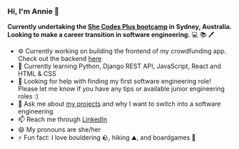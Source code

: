 ### Hi, I'm Annie 👋 

**Currently undertaking the [She Codes Plus bootcamp](https://shecodes.com.au/) in Sydney, Australia. Looking to make a career transition in software engineering.** :computer: :books: :pen:

- :gear: Currently working on building the frontend of my crowdfunding app. Check out the backend [here](https://github.com/AnnieL1/RestAPI-She_Codes_Plus)
- 🌱 Currently learning Python, Django REST API, JavaScript, React and HTML & CSS
- :pray: Looking for help with finding my first software engineering role! Please let me know if you have any tips or available junior engineering roles :) 
- 💬 Ask me about [my projects](https://github.com/AnnieL1?tab=repositories) and why I want to switch into a software engineering 
- 📫 Reach me through [LinkedIn](https://www.linkedin.com/in/annie-liang)
- 😄 My pronouns are she/her
- ⚡ Fun fact: I love bouldering :rock:, hiking :mountain:, and boardgames :game_die:	

<!--
**AnnieL1/AnnieL1** is a ✨ _special_ ✨ repository because its `README.md` (this file) appears on your GitHub profile.

Here are some ideas to get you started:

- 🔭 I’m currently working on ...
- 🌱 I’m currently learning ...
- 👯 I’m looking to collaborate on ...
- 🤔 I’m looking for help with ...
- 💬 Ask me about ...
- 📫 How to reach me: ...
- 😄 Pronouns: ...
- ⚡ Fun fact: ...
-->
